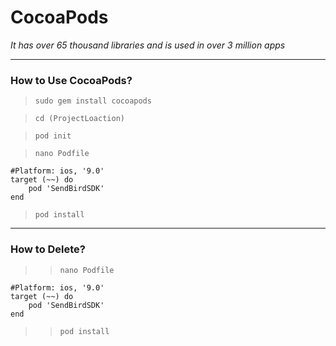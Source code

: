 # CocoaPods
*It has over 65 thousand libraries and is used in over 3 million apps*

---
### How to Use CocoaPods?

> `sudo gem install cocoapods`

> `cd (ProjectLoaction)`

> `pod init`

> `nano Podfile`

    #Platform: ios, '9.0'
    target (~~) do
    	pod 'SendBirdSDK'
    end

> `pod install`


---
### How to Delete?

>> `nano Podfile`

    #Platform: ios, '9.0'
    target (~~) do
    	pod 'SendBirdSDK'
    end

>> `pod install`
